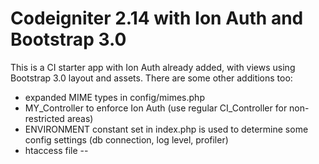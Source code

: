 # Codeigniter 2.14 with Ion Auth and Bootstrap 3.0

This is a CI starter app with Ion Auth already added, with views using Bootstrap 3.0 layout and assets. There are some other additions too:
- expanded MIME types in config/mimes.php
- MY_Controller to enforce Ion Auth (use regular CI_Controller for non-restricted areas)
- ENVIRONMENT constant set in index.php is used to determine some config settings (db connection, log level, profiler)
- htaccess file 
--